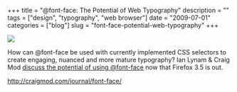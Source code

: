 +++
title = "@font-face: The Potential of Web Typography"
description = ""
tags = ["design", "typography", "web browser"]
date = "2009-07-01"
categories = ["blog"]
slug = "font-face-potential-web-typography"
+++



  <div class="notebook-screenshot"><a href="http://craigmod.com/journal/font-face/"><img src="/media/notebook/font-face-potential.jpg" class="notebook-image" /></a></div><p>How can @font-face be used with currently implemented CSS selectors to create engaging, nuanced and more mature typography? Ian Lynam &amp; Craig Mod <a href="http://craigmod.com/journal/font-face/">discuss the potential of using @font-face</a> now that Firefox 3.5 is out. </p>
    
  <a href="http://craigmod.com/journal/font-face/">http://craigmod.com/journal/font-face/</a>
